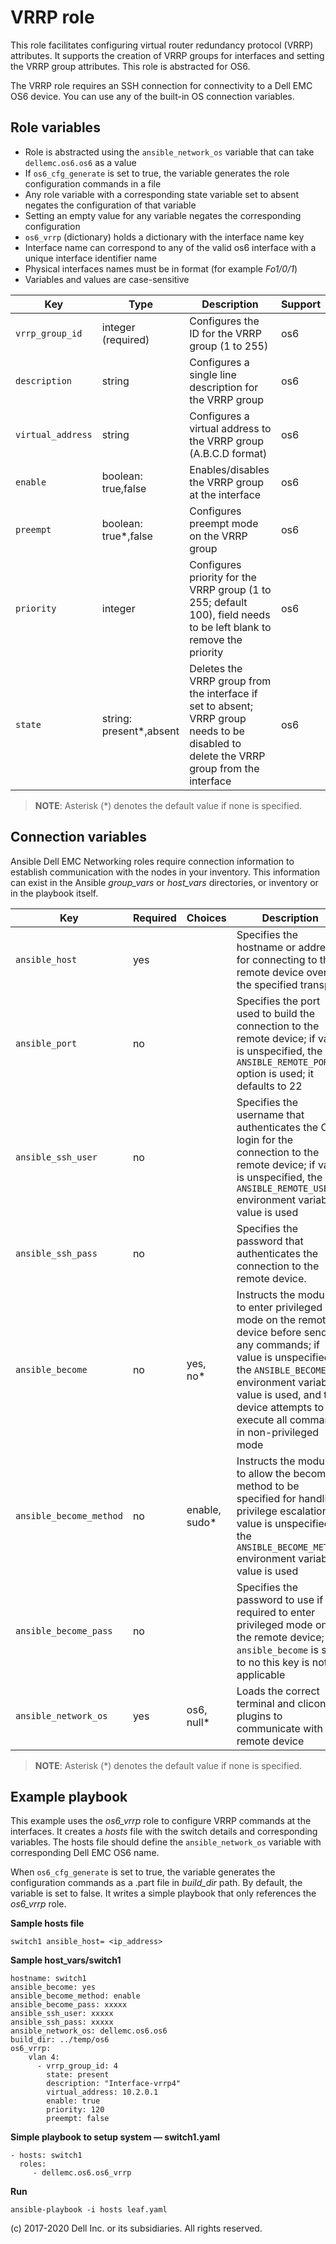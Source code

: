 VRRP role
=========

This role facilitates configuring virtual router redundancy protocol (VRRP) attributes. It supports the creation of VRRP groups for interfaces and setting the VRRP group attributes. This role is abstracted for OS6.

The VRRP role requires an SSH connection for connectivity to a Dell EMC OS6 device. You can use any of the built-in OS connection variables.

Role variables
--------------

- Role is abstracted using the `ansible_network_os` variable that can take `dellemc.os6.os6` as a value
- If `os6_cfg_generate` is set to true, the variable generates the role configuration commands in a file
- Any role variable with a corresponding state variable set to absent negates the configuration of that variable
- Setting an empty value for any variable negates the corresponding configuration
- `os6_vrrp` (dictionary) holds a dictionary with the interface name key
- Interface name can correspond to any of the valid os6 interface with a unique interface identifier name
- Physical interfaces names must be in *<interfacename> <tuple>* format (for example *Fo1/0/1*)
- Variables and values are case-sensitive

| Key        | Type                      | Description                                             | Support               |
|------------|---------------------------|---------------------------------------------------------|-----------------------|
| ``vrrp_group_id``    | integer (required)  | Configures the ID for the VRRP group (1 to 255) | os6 |
| ``description``      | string          | Configures a single line description for the VRRP group | os6 |
| ``virtual_address``  | string          | Configures a virtual address to the VRRP group (A.B.C.D format) | os6 |
| ``enable``      | boolean: true,false        | Enables/disables the VRRP group at the interface  | os6 |
| ``preempt``      | boolean: true\*,false          | Configures preempt mode on the VRRP group | os6 |
| ``priority``      |integer          | Configures priority for the VRRP group (1 to 255; default 100), field needs to be left blank to remove the priority  | os6 |
| ``state``       | string: present\*,absent          | Deletes the VRRP group from the interface if set to absent; VRRP group needs to be disabled to delete the VRRP group from the interface | os6 |
                                                                                                 
> **NOTE**: Asterisk (\*) denotes the default value if none is specified.

Connection variables
--------------------

Ansible Dell EMC Networking roles require connection information to establish communication with the nodes in your inventory. This information can exist in the Ansible *group_vars* or *host_vars* directories, or inventory or in the playbook itself.

| Key         | Required | Choices    | Description                                         |
|-------------|----------|------------|-----------------------------------------------------|
| ``ansible_host`` | yes      |            | Specifies the hostname or address for connecting to the remote device over the specified transport |
| ``ansible_port`` | no       |            | Specifies the port used to build the connection to the remote device; if value is unspecified, the `ANSIBLE_REMOTE_PORT` option is used; it defaults to 22 |
| ``ansible_ssh_user`` | no       |            | Specifies the username that authenticates the CLI login for the connection to the remote device; if value is unspecified, the `ANSIBLE_REMOTE_USER` environment variable value is used  |
| ``ansible_ssh_pass`` | no       |            | Specifies the password that authenticates the connection to the remote device.  |
| ``ansible_become`` | no       | yes, no\*   | Instructs the module to enter privileged mode on the remote device before sending any commands; if value is unspecified, the `ANSIBLE_BECOME` environment variable value is used, and the device attempts to execute all commands in non-privileged mode |
| ``ansible_become_method`` | no       | enable, sudo\*   | Instructs the module to allow the become method to be specified for handling privilege escalation; if value is unspecified, the `ANSIBLE_BECOME_METHOD` environment variable value is used |
| ``ansible_become_pass`` | no       |            | Specifies the password to use if required to enter privileged mode on the remote device; if ``ansible_become`` is set to no this key is not applicable |
| ``ansible_network_os`` | yes      | os6, null\*  | Loads the correct terminal and cliconf plugins to communicate with the remote device |

> **NOTE**: Asterisk (\*) denotes the default value if none is specified.

Example playbook
----------------

This example uses the *os6_vrrp* role to configure VRRP commands at the interfaces. It creates a *hosts* file with the switch details and corresponding variables. The hosts file should define the `ansible_network_os` variable with corresponding Dell EMC OS6 name. 

When `os6_cfg_generate` is set to true, the variable generates the configuration commands as a .part file in *build_dir* path. By default, the variable is set to false. It writes a simple playbook that only references the *os6_vrrp* role.

**Sample hosts file**

    switch1 ansible_host= <ip_address> 

**Sample host_vars/switch1**
     
    hostname: switch1
    ansible_become: yes
    ansible_become_method: enable
    ansible_become_pass: xxxxx
    ansible_ssh_user: xxxxx
    ansible_ssh_pass: xxxxx
    ansible_network_os: dellemc.os6.os6
    build_dir: ../temp/os6
    os6_vrrp:
        vlan 4:
          - vrrp_group_id: 4
            state: present
            description: "Interface-vrrp4"
            virtual_address: 10.2.0.1
            enable: true
            priority: 120
            preempt: false

          
**Simple playbook to setup system — switch1.yaml**

    - hosts: switch1
      roles:
         - dellemc.os6.os6_vrrp
                
**Run**

    ansible-playbook -i hosts leaf.yaml

(c) 2017-2020 Dell Inc. or its subsidiaries. All rights reserved.
